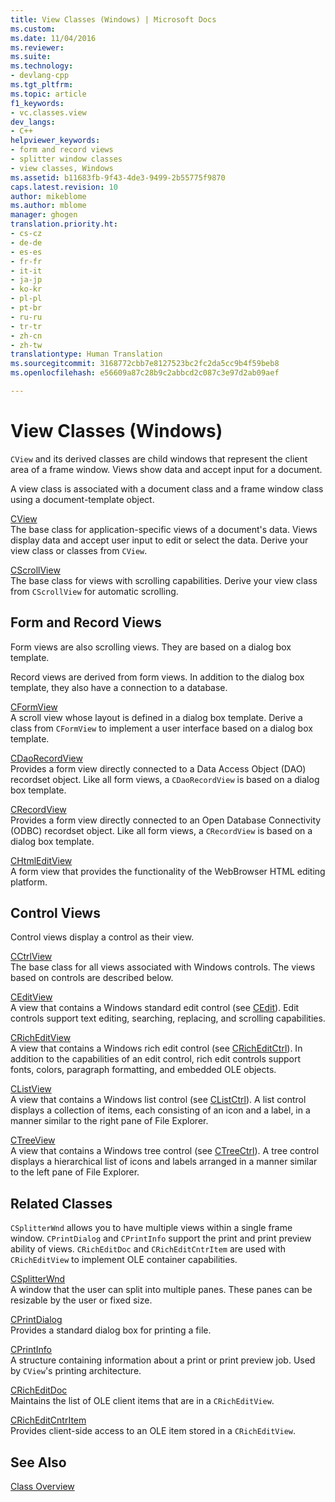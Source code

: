 ```yaml
---
title: View Classes (Windows) | Microsoft Docs
ms.custom: 
ms.date: 11/04/2016
ms.reviewer: 
ms.suite: 
ms.technology:
- devlang-cpp
ms.tgt_pltfrm: 
ms.topic: article
f1_keywords:
- vc.classes.view
dev_langs:
- C++
helpviewer_keywords:
- form and record views
- splitter window classes
- view classes, Windows
ms.assetid: b11683fb-9f43-4de3-9499-2b55775f9870
caps.latest.revision: 10
author: mikeblome
ms.author: mblome
manager: ghogen
translation.priority.ht:
- cs-cz
- de-de
- es-es
- fr-fr
- it-it
- ja-jp
- ko-kr
- pl-pl
- pt-br
- ru-ru
- tr-tr
- zh-cn
- zh-tw
translationtype: Human Translation
ms.sourcegitcommit: 3168772cbb7e8127523bc2fc2da5cc9b4f59beb8
ms.openlocfilehash: e56609a87c28b9c2abbcd2c087c3e97d2ab09aef

---
```

# View Classes (Windows)
`CView` and its derived classes are child windows that represent the client area of a frame window. Views show data and accept input for a document.  
  
 A view class is associated with a document class and a frame window class using a document-template object.  
  
 [CView](../mfc/reference/cview-class.md)  
 The base class for application-specific views of a document's data. Views display data and accept user input to edit or select the data. Derive your view class or classes from `CView`.  
  
 [CScrollView](../mfc/reference/cscrollview-class.md)  
 The base class for views with scrolling capabilities. Derive your view class from `CScrollView` for automatic scrolling.  
  
## Form and Record Views  
 Form views are also scrolling views. They are based on a dialog box template.  
  
 Record views are derived from form views. In addition to the dialog box template, they also have a connection to a database.  
  
 [CFormView](../mfc/reference/cformview-class.md)  
 A scroll view whose layout is defined in a dialog box template. Derive a class from `CFormView` to implement a user interface based on a dialog box template.  
  
 [CDaoRecordView](../mfc/reference/cdaorecordview-class.md)  
 Provides a form view directly connected to a Data Access Object (DAO) recordset object. Like all form views, a `CDaoRecordView` is based on a dialog box template.  
  
 [CRecordView](../mfc/reference/crecordview-class.md)  
 Provides a form view directly connected to an Open Database Connectivity (ODBC) recordset object. Like all form views, a `CRecordView` is based on a dialog box template.  
  
 [CHtmlEditView](../mfc/reference/chtmleditview-class.md)  
 A form view that provides the functionality of the WebBrowser HTML editing platform.  
  
## Control Views  
 Control views display a control as their view.  
  
 [CCtrlView](../mfc/reference/cctrlview-class.md)  
 The base class for all views associated with Windows controls. The views based on controls are described below.  
  
 [CEditView](../mfc/reference/ceditview-class.md)  
 A view that contains a Windows standard edit control (see [CEdit](../mfc/reference/cedit-class.md)). Edit controls support text editing, searching, replacing, and scrolling capabilities.  
  
 [CRichEditView](../mfc/reference/cricheditview-class.md)  
 A view that contains a Windows rich edit control (see [CRichEditCtrl](../mfc/reference/cricheditctrl-class.md)). In addition to the capabilities of an edit control, rich edit controls support fonts, colors, paragraph formatting, and embedded OLE objects.  
  
 [CListView](../mfc/reference/clistview-class.md)  
 A view that contains a Windows list control (see [CListCtrl](../mfc/reference/clistctrl-class.md)). A list control displays a collection of items, each consisting of an icon and a label, in a manner similar to the right pane of File Explorer.  
  
 [CTreeView](../mfc/reference/ctreeview-class.md)  
 A view that contains a Windows tree control (see [CTreeCtrl](../mfc/reference/ctreectrl-class.md)). A tree control displays a hierarchical list of icons and labels arranged in a manner similar to the left pane of File Explorer.  
  
## Related Classes  
 `CSplitterWnd` allows you to have multiple views within a single frame window. `CPrintDialog` and `CPrintInfo` support the print and print preview ability of views. `CRichEditDoc` and `CRichEditCntrItem` are used with `CRichEditView` to implement OLE container capabilities.  
  
 [CSplitterWnd](../mfc/reference/csplitterwnd-class.md)  
 A window that the user can split into multiple panes. These panes can be resizable by the user or fixed size.  
  
 [CPrintDialog](../mfc/reference/cprintdialog-class.md)  
 Provides a standard dialog box for printing a file.  
  
 [CPrintInfo](../mfc/reference/cprintinfo-structure.md)  
 A structure containing information about a print or print preview job. Used by `CView`'s printing architecture.  
  
 [CRichEditDoc](../mfc/reference/cricheditdoc-class.md)  
 Maintains the list of OLE client items that are in a `CRichEditView`.  
  
 [CRichEditCntrItem](../mfc/reference/cricheditcntritem-class.md)  
 Provides client-side access to an OLE item stored in a `CRichEditView`.  
  
## See Also  
 [Class Overview](../mfc/class-library-overview.md)




<!--HONumber=Jan17_HO1-->


